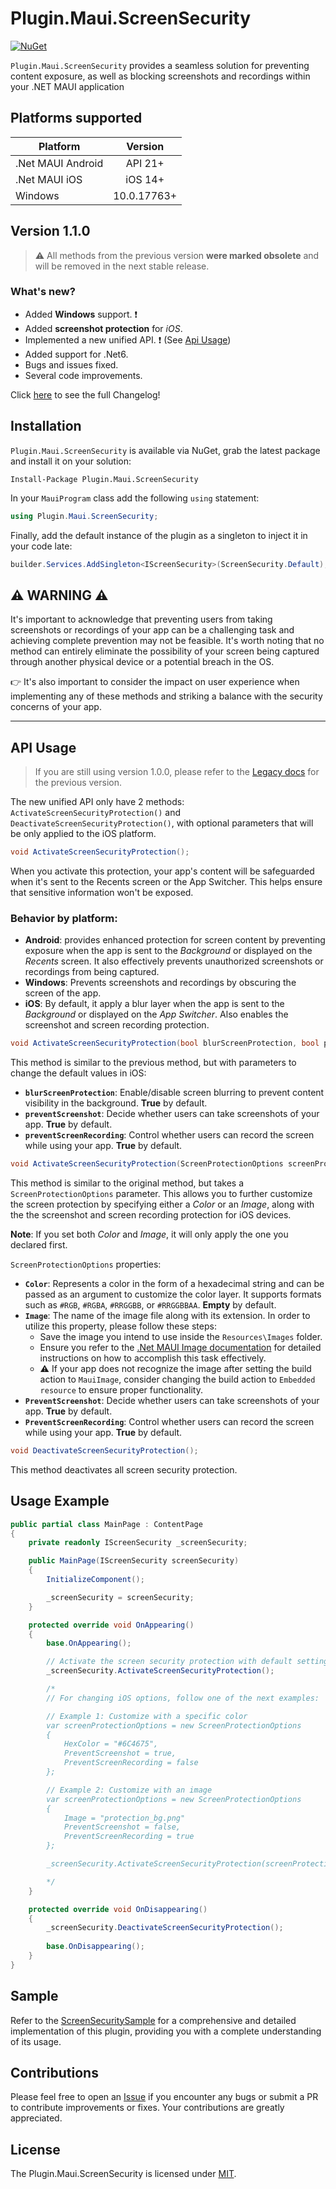 # Plugin.Maui.ScreenSecurity
[![NuGet](https://img.shields.io/nuget/v/Plugin.Maui.ScreenSecurity.svg?label=NuGet)](https://www.nuget.org/packages/Plugin.Maui.ScreenSecurity)

`Plugin.Maui.ScreenSecurity` provides a seamless solution for preventing content exposure, as well as blocking screenshots and recordings within your .NET MAUI application

## Platforms supported
|Platform|Version|
|-------------------|:------------------:|
|.Net MAUI Android|API 21+|
|.Net MAUI iOS|iOS 14+|
|Windows|10.0.17763+|

## Version 1.1.0
> :warning: All methods from the previous version **were marked obsolete** and will be removed in the next stable release.

### What's new?
- Added **Windows** support. :exclamation:
- Added **screenshot protection** for _iOS_.
- Implemented a new unified API. :exclamation: (See [Api Usage](#api-usage))
- Added support for .Net6.
- Bugs and issues fixed.
- Several code improvements.

Click [here](https://github.com/FabriBertani/Plugin.Maui.ScreenSecurity/releases/tag/v1.1.0) to see the full Changelog!

## Installation
`Plugin.Maui.ScreenSecurity` is available via NuGet, grab the latest package and install it on your solution:

    Install-Package Plugin.Maui.ScreenSecurity

In your `MauiProgram` class add the following `using` statement:

```csharp
using Plugin.Maui.ScreenSecurity;
```

Finally, add the default instance of the plugin as a singleton to inject it in your code late:

```csharp
builder.Services.AddSingleton<IScreenSecurity>(ScreenSecurity.Default);
```
## :warning:  WARNING  :warning:
It's important to acknowledge that preventing users from taking screenshots or recordings of your app can be a challenging task and achieving complete prevention may not be feasible. It's worth noting that no method can entirely eliminate the possibility of your screen being captured through another physical device or a potential breach in the OS.

:point_right: It's also important to consider the impact on user experience when implementing any of these methods and striking a balance with the security concerns of your app.

---

## API Usage
> If you are still using version 1.0.0, please refer to the [Legacy docs](https://github.com/FabriBertani/Plugin.Maui.ScreenSecurity/wiki/Legacy) for the previous version.

The new unified API only have 2 methods: `ActivateScreenSecurityProtection()` and `DeactivateScreenSecurityProtection()`, with optional parameters that will be only applied to the iOS platform.

```csharp
void ActivateScreenSecurityProtection();
```
When you activate this protection, your app's content will be safeguarded when it's sent to the Recents screen or the App Switcher. This helps ensure that sensitive information won't be exposed.

### Behavior by platform:
- **Android**: provides enhanced protection for screen content by preventing exposure when the app is sent to the _Background_ or displayed on the _Recents_ screen. It also effectively prevents unauthorized screenshots or recordings from being captured.
- **Windows**: Prevents screenshots and recordings by obscuring the screen of the app.
- **iOS**: By default, it apply a blur layer when the app is sent to the _Background_ or displayed on the _App Switcher_. Also enables the screenshot and screen recording protection.

```csharp
void ActivateScreenSecurityProtection(bool blurScreenProtection, bool preventScreenshot, bool preventScreenRecording);
```
This method is similar to the previous method, but with parameters to change the default values in iOS:

- **`blurScreenProtection`**: Enable/disable screen blurring to prevent content visibility in the background. **True** by default.
- **`preventScreenshot`**: Decide whether users can take screenshots of your app. **True** by default.
- **`preventScreenRecording`**: Control whether users can record the screen while using your app. **True** by default.

```csharp
void ActivateScreenSecurityProtection(ScreenProtectionOptions screenProtectionOptions);
```
This method is similar to the original method, but takes a `ScreenProtectionOptions` parameter. This allows you to further customize the screen protection by specifying either a _Color_ or an _Image_, along with the the screenshot and screen recording protection for iOS devices.

**Note**: If you set both _Color_ and _Image_, it will only apply the one you declared first.

`ScreenProtectionOptions` properties:
- **`Color`**: Represents a color in the form of a hexadecimal string and can be passed as an argument to customize the color layer. It supports formats such as `#RGB`, `#RGBA`, `#RRGGBB`, or `#RRGGBBAA`. **Empty** by default.
- **`Image`**: The name of the image file along with its extension. In order to utilize this property, please follow these steps:
    - Save the image you intend to use inside the `Resources\Images` folder.
    - Ensure you refer to the [.Net MAUI Image documentation](https://learn.microsoft.com/en-us/dotnet/maui/user-interface/controls/image#load-a-local-image) for detailed instructions on how to accomplish this task effectively.
    - :warning: If your app does not recognize the image after setting the build action to `MauiImage`, consider changing the build action to `Embedded resource` to ensure proper functionality.
- **`PreventScreenshot`**: Decide whether users can take screenshots of your app. **True** by default.
- **`PreventScreenRecording`**: Control whether users can record the screen while using your app. **True** by default.

```csharp
void DeactivateScreenSecurityProtection();
```
This method deactivates all screen security protection.

## Usage Example

```csharp
public partial class MainPage : ContentPage
{
    private readonly IScreenSecurity _screenSecurity;

    public MainPage(IScreenSecurity screenSecurity)
    {
        InitializeComponent();

        _screenSecurity = screenSecurity;
    }

    protected override void OnAppearing()
    {
        base.OnAppearing();

        // Activate the screen security protection with default settings
        _screenSecurity.ActivateScreenSecurityProtection();

        /*
        // For changing iOS options, follow one of the next examples:

        // Example 1: Customize with a specific color
        var screenProtectionOptions = new ScreenProtectionOptions
        {
            HexColor = "#6C4675",
            PreventScreenshot = true,
            PreventScreenRecording = false
        };

        // Example 2: Customize with an image
        var screenProtectionOptions = new ScreenProtectionOptions
        {
            Image = "protection_bg.png"
            PreventScreenshot = false,
            PreventScreenRecording = true
        };

        _screenSecurity.ActivateScreenSecurityProtection(screenProtectionOptions);

        */
    }

    protected override void OnDisappearing()
    {
        _screenSecurity.DeactivateScreenSecurityProtection();
        
        base.OnDisappearing();
    }
}
```

## Sample
Refer to the [ScreenSecuritySample](https://github.com/FabriBertani/Plugin.Maui.ScreenSecurity/tree/main/samples/ScreenSecuritySample) for a comprehensive and detailed implementation of this plugin, providing you with a complete understanding of its usage.

## Contributions
Please feel free to open an [Issue](https://github.com/FabriBertani/Plugin.Maui.ScreenSecurity/issues) if you encounter any bugs or submit a PR to contribute improvements or fixes. Your contributions are greatly appreciated.

## License
The Plugin.Maui.ScreenSecurity is licensed under [MIT](https://github.com/FabriBertani/Plugin.Maui.ScreenSecurity/blob/main/LICENSE).